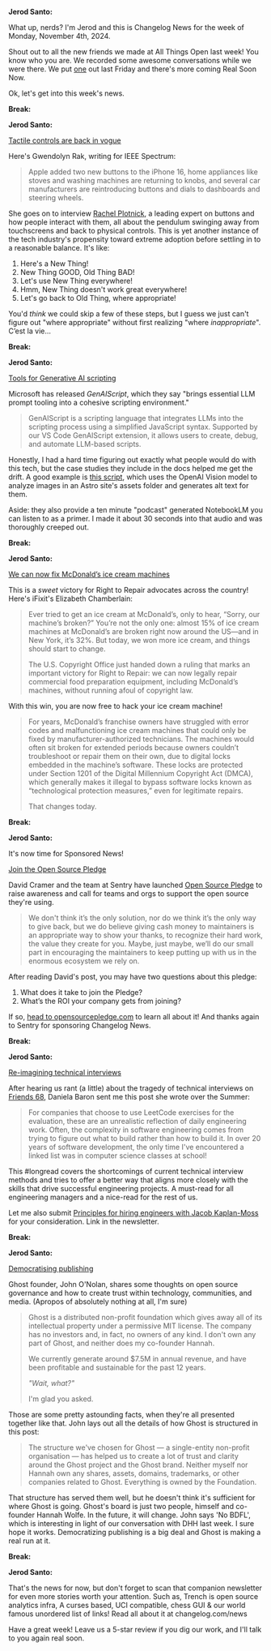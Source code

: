 **Jerod Santo:**

What up, nerds? I'm Jerod and this is Changelog News for the week of Monday, November 4th, 2024.

Shout out to all the new friends we made at All Things Open last week! You know who you are.  We recorded some awesome conversations while we were there. We put [one](https://changelog.com/friends/68) out last Friday and there's more coming Real Soon Now.

Ok, let's get into this week's news.

**Break:**

**Jerod Santo:**

[Tactile controls are back in vogue](https://spectrum.ieee.org/touchscreens)

Here's Gwendolyn Rak, writing for IEEE Spectrum:

> Apple added two new buttons to the iPhone 16, home appliances like stoves and washing machines are returning to knobs, and several car manufacturers are reintroducing buttons and dials to dashboards and steering wheels.

She goes on to interview [Rachel Plotnick](https://mediaschool.indiana.edu/people/profile.html?p=raplotni), a leading expert on buttons and how people interact with them, all about the pendulum swinging away from touchscreens and back to physical controls. This is yet another instance of the tech industry's propensity toward extreme adoption before settling in to a reasonable balance. It's like:

1. Here's a New Thing!
2. New Thing GOOD, Old Thing BAD!
3. Let's use New Thing everywhere!
4. Hmm, New Thing doesn't work great everywhere!
5. Let's go back to Old Thing, where appropriate!

You'd _think_ we could skip a few of these steps, but I guess we just can't figure out "where appropriate" without first realizing "where *inappropriate*". C’est la vie...

**Break:**

**Jerod Santo:**

[Tools for Generative AI scripting](https://microsoft.github.io/genaiscript/)

Microsoft has released *GenAIScript*, which they say "brings essential LLM prompt tooling into a cohesive scripting environment."

> GenAIScript is a scripting language that integrates LLMs into the scripting process using a simplified JavaScript syntax. Supported by our VS Code GenAIScript extension, it allows users to create, debug, and automate LLM-based scripts.

Honestly, I had a hard time figuring out exactly what people would do with this tech, but the case studies they include in the docs helped me get the drift. A good example is [this script](https://microsoft.github.io/genaiscript/case-studies/image-alt-text/), which uses the OpenAI Vision model to analyze images in an Astro site's assets folder and generates alt text for them.

Aside: they also provide a ten minute "podcast" generated NotebookLM you can listen to as a primer. I made it about 30 seconds into that audio and was thoroughly creeped out.

**Break:**

**Jerod Santo:**

[We can now fix McDonald’s ice cream machines](https://www.ifixit.com/News/102368/victory-is-sweet-we-can-now-fix-mcdonalds-ice-cream-machines)

This is a *sweet* victory for Right to Repair advocates across the country! Here's iFixit's Elizabeth Chamberlain:

> Ever tried to get an ice cream at McDonald’s, only to hear, “Sorry, our machine’s broken?” You’re not the only one: almost 15% of ice cream machines at McDonald’s are broken right now around the US—and in New York, it’s 32%. But today, we won more ice cream, and things should start to change.
>
>The U.S. Copyright Office just handed down a ruling that marks an important victory for Right to Repair: we can now legally repair commercial food preparation equipment, including McDonald’s machines, without running afoul of copyright law.

With this win, you are now free to hack your ice cream machine!

> For years, McDonald’s franchise owners have struggled with error codes and malfunctioning ice cream machines that could only be fixed by manufacturer-authorized technicians. The machines would often sit broken for extended periods because owners couldn’t troubleshoot or repair them on their own, due to digital locks embedded in the machine’s software. These locks are protected under Section 1201 of the Digital Millennium Copyright Act (DMCA), which generally makes it illegal to bypass software locks known as “technological protection measures,” even for legitimate repairs.
>
> That changes today.



**Break:**

**Jerod Santo:**

It's now time for Sponsored News!

[Join the Open Source Pledge](https://opensourcepledge.com/?utm_source=changelog&utm_medium=newsletter&utm_campaign=changelog-news)

David Cramer and the team at Sentry have launched [Open Source Pledge](https://opensourcepledge.com/?utm_source=changelog&utm_medium=newsletter&utm_campaign=changelog-news) to raise awareness and call for teams and orgs to support the open source they're using.

> We don't think it’s the only solution, nor do we think it’s the only way to give back, but we do believe giving cash money to maintainers is an appropriate way to show your thanks, to recognize their hard work, the value they create for you. Maybe, just maybe, we’ll do our small part in encouraging the maintainers to keep putting up with us in the enormous ecosystem we rely on.

After reading David's post, you may have two questions about this pledge:

1. What does it take to join the Pledge?
2. What’s the ROI your company gets from joining?

If so, [head to opensourcepledge.com](https://opensourcepledge.com/?utm_source=changelog&utm_medium=newsletter&utm_campaign=changelog-news) to learn all about it! And thanks again to Sentry for sponsoring Changelog News.

**Break:**

**Jerod Santo:**

[Re-imagining technical interviews](https://danielabaron.me/blog/reimagining-technical-interviews/)

After hearing us rant (a little) about the tragedy of technical interviews on [Friends 68](https://changelog.com/friends/68), Daniela Baron sent me this post she wrote over the Summer:

> For companies that choose to use LeetCode exercises for the evaluation, these are an unrealistic reflection of daily engineering work. Often, the complexity in software engineering comes from trying to figure out what to build rather than how to build it. In over 20 years of software development, the only time I've encountered a linked list was in computer science classes at school!

This #longread covers the shortcomings of current technical interview methods and tries to offer a better way that aligns more closely with the skills that drive successful engineering projects. A must-read for all engineering managers and a nice-read for the rest of us.

Let me also submit [Principles for hiring engineers with Jacob Kaplan-Moss](https://changelog.fm/479) for your consideration. Link in the newsletter.

**Break:**

**Jerod Santo:**

[Democratising publishing](https://john.onolan.org/democratising-publishing/)

Ghost founder, John O'Nolan, shares some thoughts on open source governance and how to create trust within technology, communities, and media. (Apropos of absolutely nothing at all, I'm sure)

> Ghost is a distributed non-profit foundation which gives away all of its intellectual property under a permissive MIT license. The company has no investors and, in fact, no owners of any kind. I don't own any part of Ghost, and neither does my co-founder Hannah.
>
> We currently generate around $7.5M in annual revenue, and have been profitable and sustainable for the past 12 years.
>
> *"Wait, what?"*
>
> I'm glad you asked.

Those are some pretty astounding facts, when they're all presented together like that. John lays out all the details of how Ghost is structured in this post:

> The structure we've chosen for Ghost — a single-entity non-profit organisation — has helped us to create a lot of trust and clarity around the Ghost project and the Ghost brand. Neither myself nor Hannah own any shares, assets, domains, trademarks, or other companies related to Ghost. Everything is owned by the Foundation.

That structure has served them well, but he doesn't think it's sufficient for where Ghost is going. Ghost's board is just two people, himself and co-founder Hannah Wolfe. In the future, it will change. John says 'No BDFL', which is interesting in light of our conversation with DHH last week. I sure hope it works. Democratizing publishing is a big deal and Ghost is making a real run at it.

**Break:**

**Jerod Santo:**

That's the news for now, but don't forget to scan that companion newsletter for even more stories worth your attention. Such as, Trench is open source analytics infra, A curses based, UCI compatible, chess GUI & our world famous unordered list of links! Read all about it at changelog.com/news

Have a great week! Leave us a 5-star review if you dig our work, and I'll talk to you again real soon.
